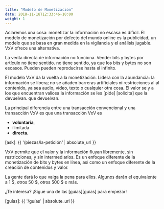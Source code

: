 ```yaml
---
title: "Modelo de Monetización"
date: 2018-11-18T12:33:46+10:00
weight: 1
---
```


Aclaremos una cosa: monetizar la información no escasa es
difícil. El modelo de monetización por defecto del mundo online es la publicidad,
un modelo que se basa en gran medida en la vigilancia y el análisis jugable. VxV ofrece
una alternativa.

La venta directa de información no funciona. Vender bits y bytes por artículo no tiene sentido.
no tiene sentido, ya que los bits y bytes no son escasos. Pueden
pueden reproducirse hasta el infinito.

El modelo VxV da la vuelta a la monetización. Lidera con la abundancia:
la información se libera; no se añaden barreras artificiales ni restricciones al
al contenido, ya sea audio, vídeo, texto o cualquier otra cosa. El valor se
y a los que encuentran valiosa la información se les [pide] [solicita] que la devuelvan.
que devuelvan.

La principal diferencia entre una transacción convencional y una transacción VxV es
que una transacción VxV es

- **voluntaria**,
- ilimitada
- **directa**.

[ask]: {{ '/piezas/la-petición' | absolute_url }}

VxV permite que el valor y la información fluyan libremente, sin restricciones, y
sin intermediarios. Es un enfoque diferente de la monetización de bits y bytes
en línea, así como un enfoque diferente de la creación de contenidos y valor.

La gente dará lo que valga la pena para ellos. Algunos darán el equivalente a
1 $, otros 50 $, otros 500 $ o más. 

¿Te interesa? ¡Sigue una de las [guías][guías] para empezar!

[guías]: {{ '/guías' | absolute_url }}